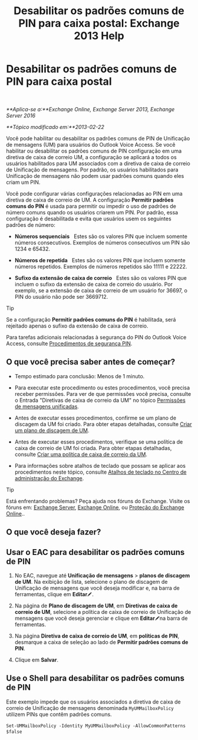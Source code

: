﻿---
title: 'Desabilitar os padrões comuns de PIN para caixa postal: Exchange 2013 Help'
TOCTitle: Desabilitar os padrões comuns de PIN para caixa postal
ms:assetid: eecc40ae-fac7-41e4-a1e1-16330f4462a3
ms:mtpsurl: https://technet.microsoft.com/pt-br/library/Bb125160(v=EXCHG.150)
ms:contentKeyID: 50556311
ms.date: 05/22/2018
mtps_version: v=EXCHG.150
ms.translationtype: MT
---

# Desabilitar os padrões comuns de PIN para caixa postal

 

_**Aplica-se a:**Exchange Online, Exchange Server 2013, Exchange Server 2016_

_**Tópico modificado em:**2013-02-22_

Você pode habilitar ou desabilitar os padrões comuns de PIN de Unificação de mensagens (UM) para usuários do Outlook Voice Access. Se você habilitar ou desabilitar os padrões comuns de PIN configuração em uma diretiva de caixa de correio UM, a configuração se aplicará a todos os usuários habilitados para UM associados com a diretiva de caixa de correio de Unificação de mensagens. Por padrão, os usuários habilitados para Unificação de mensagens não podem usar padrões comuns quando eles criam um PIN.

Você pode configurar várias configurações relacionadas ao PIN em uma diretiva de caixa de correio de UM. A configuração **Permitir padrões comuns do PIN** é usada para permitir ou impedir o uso de padrões de número comuns quando os usuários criarem um PIN. Por padrão, essa configuração é desabilitada e evita que usuários usem os seguintes padrões de número:

  - **Números sequenciais**   Estes são os valores PIN que incluem somente números consecutivos. Exemplos de números consecutivos um PIN são 1234 e 65432.

  - **Números de repetida**   Estes são os valores PIN que incluem somente números repetidos. Exemplos de números repetidos são 11111 e 22222.

  - **Sufixo da extensão de caixa de correio**   Estes são os valores PIN que incluem o sufixo da extensão de caixa de correio do usuário. Por exemplo, se a extensão de caixa de correio de um usuário for 36697, o PIN do usuário não pode ser 3669712.


> [!TIP]
> Se a configuração <STRONG>Permitir padrões comuns do PIN</STRONG> é habilitada, será rejeitado apenas o sufixo da extensão de caixa de correio.



Para tarefas adicionais relacionadas à segurança do PIN do Outlook Voice Access, consulte [Procedimentos de segurança PIN](pin-security-procedures-exchange-2013-help.md).

## O que você precisa saber antes de começar?

  - Tempo estimado para conclusão: Menos de 1 minuto.

  - Para executar este procedimento ou estes procedimentos, você precisa receber permissões. Para ver de que permissões você precisa, consulte o Entrada "Diretivas de caixa de correio da UM" no tópico [Permissões de mensagens unificadas](unified-messaging-permissions-exchange-2013-help.md).

  - Antes de executar esses procedimentos, confirme se um plano de discagem da UM foi criado. Para obter etapas detalhadas, consulte [Criar um plano de discagem de UM](create-a-um-dial-plan-exchange-2013-help.md).

  - Antes de executar esses procedimentos, verifique se uma política de caixa de correio de UM foi criada. Para obter etapas detalhadas, consulte [Criar uma política de caixa de correio da UM](create-a-um-mailbox-policy-exchange-2013-help.md).

  - Para informações sobre atalhos de teclado que possam se aplicar aos procedimentos neste tópico, consulte [Atalhos de teclado no Centro de administração do Exchange](keyboard-shortcuts-in-the-exchange-admin-center-exchange-online-protection-help.md).


> [!TIP]
> Está enfrentando problemas? Peça ajuda nos fóruns do Exchange. Visite os fóruns em: <A href="https://go.microsoft.com/fwlink/p/?linkid=60612">Exchange Server</A>, <A href="https://go.microsoft.com/fwlink/p/?linkid=267542">Exchange Online</A>, ou <A href="https://go.microsoft.com/fwlink/p/?linkid=285351">Proteção do Exchange Online</A>..



## O que você deseja fazer?

## Usar o EAC para desabilitar os padrões comuns de PIN

1.  No EAC, navegue até **Unificação de mensagens** \> **planos de discagem de UM**. Na exibição de lista, selecione o plano de discagem de Unificação de mensagens que você deseja modificar e, na barra de ferramentas, clique em **Editar**![Ícone de edição](images/JJ218640.6f53ccb2-1f13-4c02-bea0-30690e6ea71d(EXCHG.150).gif "Ícone de edição").

2.  Na página de **Plano de discagem de UM**, em **Diretivas de caixa de correio de UM**, selecione a política de caixa de correio de Unificação de mensagens que você deseja gerenciar e clique em **Editar**![Ícone de edição](images/JJ218640.6f53ccb2-1f13-4c02-bea0-30690e6ea71d(EXCHG.150).gif "Ícone de edição")na barra de ferramentas.

3.  Na página **Diretiva de caixa de correio de UM**, em **políticas de PIN**, desmarque a caixa de seleção ao lado de **Permitir padrões comuns de PIN**.

4.  Clique em **Salvar**.

## Use o Shell para desabilitar os padrões comuns de PIN

Este exemplo impede que os usuários associados a diretiva de caixa de correio de Unificação de mensagens denominada `MyUMMailboxPolicy` utilizem PINs que contêm padrões comuns.

    Set-UMMailboxPolicy -Identity MyUMMailboxPolicy -AllowCommonPatterns $false

